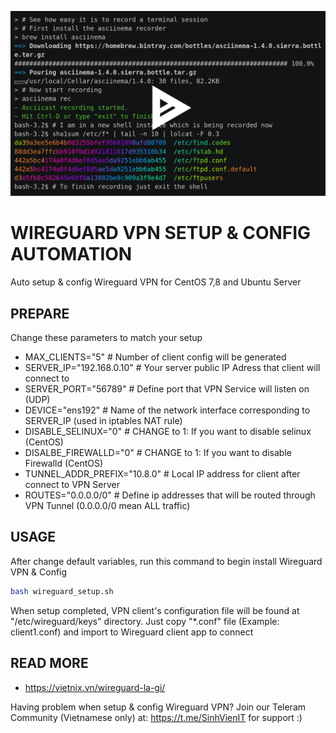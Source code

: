 
[![asciicast](img.png)](https://www.youtube.com/embed/n6OzFDZl-98)

# WIREGUARD VPN SETUP & CONFIG AUTOMATION

Auto setup & config Wireguard VPN for CentOS 7,8 and Ubuntu Server

## PREPARE
Change these parameters to match your setup

- MAX_CLIENTS="5" # Number of client config will be generated
- SERVER_IP="192.168.0.10" # Your server public IP Adress that client will connect to
- SERVER_PORT="56789" # Define port that VPN Service will listen on (UDP)
- DEVICE="ens192" # Name of the network interface corresponding to SERVER_IP (used in iptables NAT rule)
- DISABLE_SELINUX="0" # CHANGE to 1: If you want to disable selinux (CentOS)
- DISALBE_FIREWALLD="0" # CHANGE to 1: If you want to disable Firewalld (CentOS)
- TUNNEL_ADDR_PREFIX="10.8.0" # Local IP address for client after connect to VPN Server
- ROUTES="0.0.0.0/0" # Define ip addresses that will be routed through VPN Tunnel (0.0.0.0/0 mean ALL traffic)

## USAGE
After change default variables, run this command to begin install Wireguard VPN & Config

```bash
bash wireguard_setup.sh
```

When setup completed, VPN client's configuration file will be found at "/etc/wireguard/keys" directory. Just copy "*.conf" file (Example: client1.conf) and import to Wireguard client app to connect

## READ MORE
- https://vietnix.vn/wireguard-la-gi/

Having problem when setup & config Wireguard VPN? Join our Teleram Community (Vietnamese only) at: https://t.me/SinhVienIT for support :)

